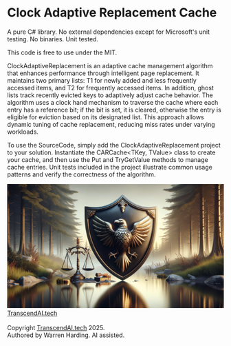 
# Clock Adaptive Replacement Cache

A pure C# library. No external dependencies except for Microsoft's unit testing. No binaries. Unit tested.

This code is free to use under the MIT.

ClockAdaptiveReplacement is an adaptive cache management algorithm that enhances performance through intelligent page replacement. It maintains two primary lists: T1 for newly added and less frequently accessed items, and T2 for frequently accessed items. In addition, ghost lists track recently evicted keys to adaptively adjust cache behavior. The algorithm uses a clock hand mechanism to traverse the cache where each entry has a reference bit; if the bit is set, it is cleared, otherwise the entry is eligible for eviction based on its designated list. This approach allows dynamic tuning of cache replacement, reducing miss rates under varying workloads.

To use the SourceCode, simply add the ClockAdaptiveReplacement project to your solution. Instantiate the CARCache<TKey, TValue> class to create your cache, and then use the Put and TryGetValue methods to manage cache entries. Unit tests included in the project illustrate common usage patterns and verify the correctness of the algorithm.

![AI Image](aiimage.jpg)
[TranscendAI.tech](https://TranscendAI.tech)<br>
<br>
Copyright [TranscendAI.tech](https://TranscendAI.tech) 2025.</br>
Authored by Warren Harding. AI assisted.</br>
  